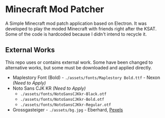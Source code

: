 # Minecraft Mod Patcher
A Simple Minecraft mod patch application based on Electron. It was developed to play the moded Minecraft with friends right after the KSAT. Some of the code is hardcoded because I didn't intend to recycle it.  

## External Works
This repo uses or contains external work. Some have been changed to alternative works, but some must be downloaded and applied directly.  
 * Maplestory Font (Bold) - `./assets/fonts/Maplestory Bold.ttf` - Nexon _(Need to Apply)_
 * Noto Sans CJK KR _(Need to Apply)_
   * `./assets/fonts/NotoSansCJKkr-Black.otf`
   * `./assets/fonts/NotoSansCJKkr-Bold.otf`
   * `./assets/fonts/NotoSansCJKkr-Regular.otf`
 * Grossgasteiger - `./assets/bg.jpg` - Eberhard, [Pexels](https://www.pexels.com/photo/aerial-photography-of-pine-trees-1292115/)